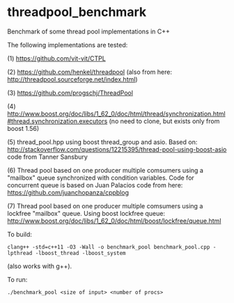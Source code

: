 # threadpool_benchmark
Benchmark of some thread pool implementations in C++

The following implementations are tested:

(1) https://github.com/vit-vit/CTPL

(2) https://github.com/henkel/threadpool (also from here: http://threadpool.sourceforge.net/index.html)

(3) https://github.com/progschj/ThreadPool

(4) http://www.boost.org/doc/libs/1_62_0/doc/html/thread/synchronization.html#thread.synchronization.executors (no need to clone, but exists only from boost 1.56)

(5) thread_pool.hpp using boost thread_group and asio. Based on: http://stackoverflow.com/questions/12215395/thread-pool-using-boost-asio code from Tanner Sansbury

(6) Thread pool based on one producer multiple comsumers using a "mailbox" queue synchronized with condition variables. Code for concurrent queue is based on Juan Palacios code from here: https://github.com/juanchopanza/cppblog

(7) Thread pool based on one producer multiple comsumers using a lockfree "mailbox" queue. Using boost lockfree queue: http://www.boost.org/doc/libs/1_62_0/doc/html/boost/lockfree/queue.html

To build:

```clang++ -std=c++11 -O3 -Wall -o benchmark_pool benchmark_pool.cpp -lpthread -lboost_thread -lboost_system```

(also works with g++).

To run:

```./benchmark_pool <size of input> <number of procs>```
